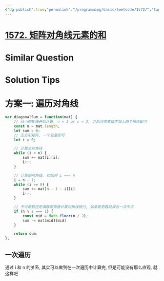```yaml
---
{"dg-publish":true,"permalink":"/programming/basic/leetcode/1572/","tags":["leetcode/array/matrix/traversal"]}
---
```



# [1572. 矩阵对角线元素的和](https://leetcode.cn/problems/matrix-diagonal-sum/)

# Similar Question

# Solution Tips

# 方案一: 遍历对角线

```js
var diagonalSum = function(mat) {
    // 从小的矩阵开始计算, n = 1 or n = 2, 之后只需要每次加上四个角落即可
    const n = mat.length;
    let sum = 0;
    // 正方形矩阵, 一个变量即可
    let i = 0;

    // 计算主对角线
    while (i < n) {
        sum += mat[i][i];
        i++;
    }

    // 计算副对角线, 初始时 i === n
    i = n - 1;
    while (i >= 0) {
        sum += mat[n - 1 - i][i]
        i--;
    }

    // 不论奇数还是偶数都直接计算对角线就行, 如果是奇数就减去一次中点
    if (n % 2 === 1) {
        const mid = Math.floor(n / 2);
        sum -= mat[mid][mid]
    }

    return sum;
};
```

## 一次遍历

通过 i 和 n 的关系, 其实可以做到在一次遍历中计算完, 但是可能没有那么直观, 就这样吧
